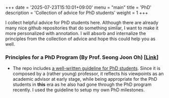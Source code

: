+++
date = '2025-07-23T15:10:01+09:00'
menu = "main"
title = 'PhD'
description = 'Collection of advice for PhD students'
weight = 1
+++

I collect helpful advice for PhD students here. Although there are already many nice github repositories that do something similar, I want to make it more personalized with annotation. I will absorb and internalize the principles from the collection of advice and hope this could help you as well.

### Principles for a PhD Program (By Prof. Seong Joon Oh) [[Link](https://github.com/coallaoh/Principles)]
* The repo includes [a well-written guideline for PhD students](https://github.com/coallaoh/Principles/tree/main/principles/phd). Since it is composed by a (rather young) professor, it reflects his viewpoints as an academic advisor at early stage, while being appropriate for the PhD students in **this** era as he also had gone through the PhD program recently. I used the guideline to setup my own PhD milestones.